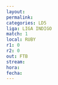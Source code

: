 ```yaml
---
layout: 
permalink: 
categories: LD5
liga: LIGA INDIGO
match: 1
local: RUBY
r1: 0
r2: 0
out: FTB
stream: 
hora: 
fecha:
---
```

